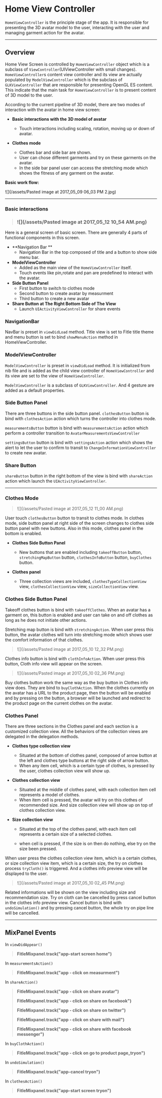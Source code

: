 # Home View Controller

`HomeViewController` is the principle stage of the app. It is responsible for presenting the 3D avatar model to the user, interacting with the user and managing garment action for the avatar.

---

## Overview

Home View Screen is controlled by `HomeViewController` object which is a subclass of `ViewController`\(UIViewController with small changes\). `HomeViewController`s content view controller and its view are actually populated by `ModelViewController` which is the subclass of `GLKViewController` that are responsible for presenting OpenGL ES content. This indicate that the main task for `HomeViewController` is to present content of 3D model to the user.

According to the current pipeline of 3D model, there are two modes of interaction with the avatar in home view screen:

* **Basic interactions with the 3D model of avatar**
  * Touch interactions including scaling, rotation, moving up or down of avatar.
* **Clothes mode**

  * Clothes bar and side bar are shown.
  * User can chose different garments and try on these garments on the avatar.
  * In the side bar panel user can access the stretching mode which shows the fitness of any garment on the avatar.

**Basic work flow:**

![](/assets/Pasted image at 2017_05_09 06_03 PM 2.jpg)

---

### Basic interactions

> ### ![](/assets/Pasted image at 2017_05_12 10_54 AM.png)

Here is a general screen of basic screen. There are generally 4 parts of functional components in this screen.

* **Navigation Bar **
  * Navigation Bar in the top composed of title and a button to show side menu bar.
* **ModelViewController**
  * Added as the main view of the `HomeViewController` itself. 
  * Touch events like pin,rotate and pan are predefined to interact with the avatar.
* **Side Button Panel**
  * First button to switch to clothes mode
  * Second button to create avatar by measurment 
  * Third button to create a new avatar
* **Share Button at The Right Bottom Side of The View**
  * Launch `UIActivityViewController` for share events

### NavigationBar

NavBar is preset in `viewDidLoad` method. Title view is set to Fitle title theme and menu button is set to bind `showMenuAction` method in HomeViewController.

### ModelViewController

`ModelViewController` is preset in `viewDidLoad` method. It is initialized from nib file and is added as the child view controller of `HomeViewController` and its view are set to the view of `HomeViewController`.

`ModelViewController` is a subclass of `GLKViewController`. And 4 gesture are added as a default properties.

### Side Button Panel

There are three buttons in the side button panel. `clothesButton`  button is bind with `clothesAction` action which turns the controller into clothes mode.

`measurementsButton` button is bind with `measurementsAction`  action which perform a controller transition to `AvatarMeasurementsViewController`

`settingsButton`  button is bind with `settingsAction`  action which shows the alert to let the user to confirm to transit  to `ChangeInformationViewController` to create new avatar.

### Share Button

`shareButton` button in the right bottom of the view is bind with `shareAction` action which launch the `UIActivityViewController`.

---

### Clothes Mode

> ![](/assets/Pasted image at 2017_05_12 11_00 AM.png)

User touch `clothesButton`  button to transit to clothes mode. In clothes mode, side button panel at right side of the screen changes to clothes side button panel with new buttons. Also in this mode, clothes panel in the bottom is enabled.

* **Clothes Side Button Panel**

  * New buttons that are enabled including `takeoffButton` button, `stretchingMapButton` button, `clothesInfoButton` button, `buyClothes` button.

* **Clothes panel**

  * Three collection views are included, `clothesTypeCollectionView` view, `clothesCollectionView` view, `sizeCollectionView` view.

### Clothes Side Button Panel

Takeoff clothes button is bind with `takeoffClothes`. When an avatar has a garment on, this button is enabled and user can take on and off clothes as long as he does not initiate other actions.

Stretching map button is bind with `stretchingAction`. When user press this button, the avatar clothes will turn into stretching mode which shows user the comfort information of that clothes.

> ![](/assets/Pasted image at 2017_05_10 12_32 PM.png)

Clothes info button is bind with `clothInfoAction`. When user press this button, Cloth info view will appear on the screen.

> ![](/assets/Pasted image at 2017_05_10 02_36 PM.png)

Buy clothes button work the same way as the buy button in Clothes info view does. They are bind to `buyClothAction`. When the clothes currently on the avatar has a URL to the product page, then the button will be enabled and by pressing on the button, a browser will be launched and redirect to the product page on the current clothes on the avatar.

### Clothes Panel

There are three sections in the Clothes panel and each section is a customized collection view. All the  behaviors of the collection views are delegated in the delegation methods.

* **Clothes type collection view**
  * Situated at the bottom of clothes panel, composed of arrow button at the left and clothes type buttons at the right side of arrow button.
  * When any item cell, which is a certain type of clothes, is pressed by the user, clothes collection view will show up.
* **Clothes collection view**
  * Situated at the middle of clothes panel, with each collection item cell represents a model of clothes.
  * When item cell is pressed, the avatar will try on this clothes of recommended size. And size collection view will show up on top of clothes collection view.
* **Size collection view**

  * Situated at the top of the clothes panel, with each item cell represents a certain size of a selected clothes.

  * when cell is pressed, if the size is on then do nothing, else try on the size been pressed.

When user press the clothes collection view item, which is a certain clothes, or size collection view item, which is a certain size, the try on clothes process `tryCloth()` is triggered. And a clothes info preview view will be displayed to the user.

> ![](/assets/Pasted image at 2017_05_10 02_45 PM.png)

Related informations will be shown on the view including size and recommendation size. Try on cloth can be cancelled by press cancel button in the clothes info preview view. Cancel button is bind with `undoSimulation()` and by pressing cancel button, the whole try on pipe line will be cancelled.

---

## MixPanel Events

In `viewDidAppear()`

> **FitleMixpanel.track\("app-start screen home"\)**

In `measurementsAction()`

> **FitleMixpanel.track\("app - click on measurment"\)**

In `shareAction()`

> **FitleMixpanel.track\("app - click on share avatar"\)**
>
> **FitleMixpanel.track\("app - click on share on facebook"\)**
>
> **FitleMixpanel.track\("app - click on share on twitter"\)**
>
> **FitleMixpanel.track\("app - click on share with mail"\)**
>
> **FitleMixpanel.track\("app - click on share with facebook messenger"\)**

In `buyClothAction()`

> **FitleMixpanel.track\("app - click on go to product page\_tryon"\)**

In `undoSimulation()`

> **FitleMixpanel.track\("app-cancel tryon"\)**

In `clothesAction()`

> **FitleMixpanel.track\("app-start screen tryon"\)**



